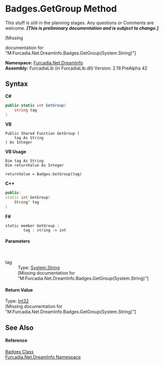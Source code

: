 # Badges.GetGroup Method 
This stuff is still in the planning stages. Any questions or Comments are welcome. _**\[This is preliminary documentation and is subject to change.\]**_

\[Missing <summary> documentation for "M:Furcadia.Net.DreamInfo.Badges.GetGroup(System.String)"\]

**Namespace:**&nbsp;<a href="N_Furcadia_Net_DreamInfo">Furcadia.Net.DreamInfo</a><br />**Assembly:**&nbsp;FurcadiaLib (in FurcadiaLib.dll) Version: 2.19.PreAlpha 42

## Syntax

**C#**<br />
``` C#
public static int GetGroup(
	string tag
)
```

**VB**<br />
``` VB
Public Shared Function GetGroup ( 
	tag As String
) As Integer
```

**VB Usage**<br />
``` VB Usage
Dim tag As String
Dim returnValue As Integer

returnValue = Badges.GetGroup(tag)
```

**C++**<br />
``` C++
public:
static int GetGroup(
	String^ tag
)
```

**F#**<br />
``` F#
static member GetGroup : 
        tag : string -> int 

```


#### Parameters
&nbsp;<dl><dt>tag</dt><dd>Type: <a href="http://msdn2.microsoft.com/en-us/library/s1wwdcbf" target="_blank">System.String</a><br />\[Missing <param name="tag"/> documentation for "M:Furcadia.Net.DreamInfo.Badges.GetGroup(System.String)"\]</dd></dl>

#### Return Value
Type: <a href="http://msdn2.microsoft.com/en-us/library/td2s409d" target="_blank">Int32</a><br />\[Missing <returns> documentation for "M:Furcadia.Net.DreamInfo.Badges.GetGroup(System.String)"\]

## See Also


#### Reference
<a href="T_Furcadia_Net_DreamInfo_Badges">Badges Class</a><br /><a href="N_Furcadia_Net_DreamInfo">Furcadia.Net.DreamInfo Namespace</a><br />
